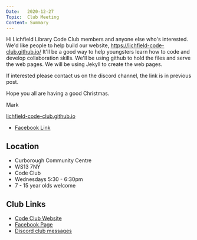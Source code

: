 ```yaml
---
Date:   2020-12-27
Topic:  Club Meeting
Content: Summary
---
```

Hi Lichfield Library Code Club members and anyone else who's interested. 
We'd like people to help build our website, https://lichfield-code-club.github.io/
It'll be a good way to help youngsters learn how to code and develop collaboration skills.
We'll be using github to hold the files and serve the web pages.
We will be using Jekyll to create the web pages.

If interested please contact us on the discord channel, the link is in previous post.

Hope you all are having a good Christmas.

Mark

[lichfield-code-club.github.io](https://l.facebook.com/l.php?u=https%3A%2F%2Flichfield-code-club.github.io%2F&h=AT1z6gtIlNyGzTILKCQNFXfGa4E0yAfI08IKLU3931IeINyolHGpyydRaSBQNCoew73JQMAZwFuZkskymyQrwKA2acmmIEG9EUfPnfPJI9H_F-RDWAgS9rIiOptdmyH3&s=1)

* [Facebook Link](https://www.facebook.com/1481985248595237/posts/3371802869613456/)

## Location

* Curborough Community Centre
* WS13 7NY
* Code Club
* Wednesdays 5:30 - 6:30pm
* 7 - 15 year olds welcome

## Club Links

* [Code Club Website](https://lichfield-code-club.github.io/)
* [Facebook Page](https://www.facebook.com/LichfieldCoders)
* [Discord club messages](https://discord.gg/szz6xGK)
